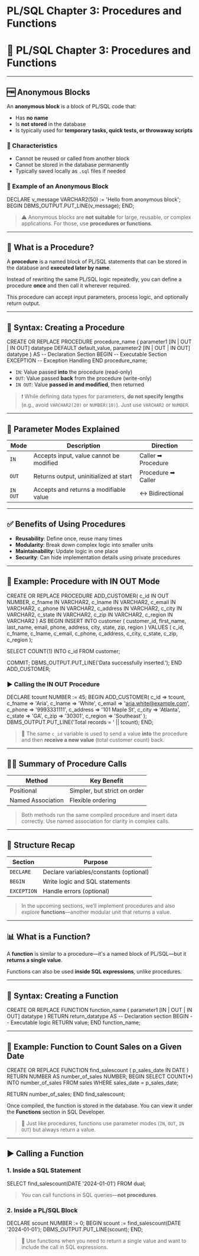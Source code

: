 # PL/SQL Chapter 3: Procedures and Functions
# 📘 PL/SQL Chapter 3: Procedures and Functions

---

## 🆓 Anonymous Blocks

An **anonymous block** is a block of PL/SQL code that:
- Has **no name**
- Is **not stored** in the database
- Is typically used for **temporary tasks, quick tests, or throwaway scripts**

### 💾 Characteristics
- Cannot be reused or called from another block
- Cannot be stored in the database permanently
- Typically saved locally as `.sql` files if needed

### 📌 Example of an Anonymous Block
DECLARE
  v_message VARCHAR2(50) := 'Hello from anonymous block';
BEGIN
  DBMS_OUTPUT.PUT_LINE(v_message);
END;

> ⚠️ Anonymous blocks are **not suitable** for large, reusable, or complex applications. For those, use **procedures or functions**.

---

## 🔧 What is a Procedure?
A **procedure** is a named block of PL/SQL statements that can be stored in the database and **executed later by name**.

Instead of rewriting the same PL/SQL logic repeatedly, you can define a procedure **once** and then call it wherever required.

This procedure can accept input parameters, process logic, and optionally return output.

---

## 💾 Syntax: Creating a Procedure
CREATE OR REPLACE PROCEDURE procedure_name (
    parameter1 [IN | OUT | IN OUT] datatype DEFAULT default_value,
    parameter2 [IN | OUT | IN OUT] datatype
)
AS
  -- Declaration Section
BEGIN
  -- Executable Section
EXCEPTION
  -- Exception Handling
END procedure_name;

- `IN`: Value passed **into** the procedure (read-only)
- `OUT`: Value passed **back** from the procedure (write-only)
- `IN OUT`: Value **passed in and modified**, then returned

> ❗ While defining data types for parameters, **do not specify lengths** (e.g., avoid `VARCHAR2(20)` or `NUMBER(10)`). Just use `VARCHAR2` or `NUMBER`.

---

## 🔖 Parameter Modes Explained
| Mode     | Description                                 | Direction |
|----------|---------------------------------------------|-----------|
| `IN`     | Accepts input, value cannot be modified     | Caller ➡ Procedure |
| `OUT`    | Returns output, uninitialized at start      | Procedure ➡ Caller |
| `IN OUT` | Accepts and returns a modifiable value      | ↔ Bidirectional |

---

## ✅ Benefits of Using Procedures
- **Reusability**: Define once, reuse many times
- **Modularity**: Break down complex logic into smaller units
- **Maintainability**: Update logic in one place
- **Security**: Can hide implementation details using private procedures

---

## 🔪 Example: Procedure with IN OUT Mode
CREATE OR REPLACE PROCEDURE ADD_CUSTOMER(
    c_id         IN OUT NUMBER,
    c_fname      IN VARCHAR2,
    c_lname      IN VARCHAR2,
    c_email      IN VARCHAR2,
    c_phone      IN VARCHAR2,
    c_address    IN VARCHAR2,
    c_city       IN VARCHAR2,
    c_state      IN VARCHAR2,
    c_zip        IN VARCHAR2,
    c_region     IN VARCHAR2
)
AS
BEGIN
  INSERT INTO customer (
    customer_id, first_name, last_name, email, phone,
    address, city, state, zip, region
  ) VALUES (
    c_id, c_fname, c_lname, c_email, c_phone,
    c_address, c_city, c_state, c_zip, c_region
  );

  SELECT COUNT(1) INTO c_id FROM customer;

  COMMIT;
  DBMS_OUTPUT.PUT_LINE('Data successfully inserted.');
END ADD_CUSTOMER;

### ▶️ Calling the IN OUT Procedure
DECLARE
  tcount NUMBER := 45;
BEGIN
  ADD_CUSTOMER(
    c_id => tcount,
    c_fname => 'Aria',
    c_lname => 'White',
    c_email => 'aria.white@example.com',
    c_phone => '9993331111',
    c_address => '101 Maple St',
    c_city => 'Atlanta',
    c_state => 'GA',
    c_zip => '30301',
    c_region => 'Southeast'
  );
  DBMS_OUTPUT.PUT_LINE('Total records = ' || tcount);
END;

> 🔄 The same `c_id` variable is used to send a value **into** the procedure and then **receive a new value** (total customer count) back.

---

## 🧑‍🎓 Summary of Procedure Calls
| Method             | Key Benefit                  |
|--------------------|------------------------------|
| Positional         | Simpler, but strict on order |
| Named Association  | Flexible ordering            |

> Both methods run the same compiled procedure and insert data correctly. Use named association for clarity in complex calls.

---

## 📌 Structure Recap
| Section     | Purpose                                |
|-------------|----------------------------------------|
| `DECLARE`   | Declare variables/constants (optional) |
| `BEGIN`     | Write logic and SQL statements         |
| `EXCEPTION` | Handle errors (optional)              |

> In the upcoming sections, we’ll implement procedures and also explore **functions**—another modular unit that returns a value.

---

## 📊 What is a Function?

A **function** is similar to a procedure—it's a named block of PL/SQL—but it **returns a single value**.

Functions can also be used **inside SQL expressions**, unlike procedures.

---

## 📄 Syntax: Creating a Function
CREATE OR REPLACE FUNCTION function_name (
  parameter1 [IN | OUT | IN OUT] datatype
)
RETURN return_datatype
AS
  -- Declaration section
BEGIN
  -- Executable logic
  RETURN value;
END function_name;

---

## 🔪 Example: Function to Count Sales on a Given Date
CREATE OR REPLACE FUNCTION find_salescount (
  p_sales_date IN DATE
) RETURN NUMBER
AS
  number_of_sales NUMBER;
BEGIN
  SELECT COUNT(*) INTO number_of_sales
  FROM sales
  WHERE sales_date = p_sales_date;

  RETURN number_of_sales;
END find_salescount;

Once compiled, the function is stored in the database. You can view it under the **Functions** section in SQL Developer.

> 📌 Just like procedures, functions use parameter modes (`IN`, `OUT`, `IN OUT`) but always return a value.

---

## ▶️ Calling a Function

### 1. Inside a SQL Statement
SELECT find_salescount(DATE '2024-01-01') FROM dual;
> You can call functions in SQL queries—**not procedures**.

### 2. Inside a PL/SQL Block
DECLARE
  scount NUMBER := 0;
BEGIN
  scount := find_salescount(DATE '2024-01-01');
  DBMS_OUTPUT.PUT_LINE(scount);
END;

> 🌟 Use functions when you need to return a single value and want to include the call in SQL expressions.
